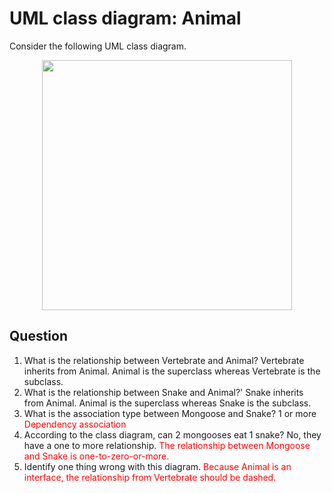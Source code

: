 # UML class diagram: Animal
Consider the following UML class diagram.
<p align="center">
<img src="cd.png"  height="400" />
</p>

## Question
1. What is the relationship between Vertebrate and Animal?
Vertebrate inherits from Animal. Animal is the superclass whereas Vertebrate is the subclass.
2. What is the relationship between Snake and Animal?'
Snake inherits from Animal. Animal is the superclass whereas Snake is the subclass.
3. What is the association type between Mongoose and Snake?
1 or more
<span style="color:red">Dependency association</span>
4. According to the class diagram, can 2 mongooses eat 1 snake?
No, they have a one to more relationship.
<span style="color:red">The relationship between Mongoose and Snake is one-to-zero-or-more.</span>
5. Identify one thing wrong with this diagram.
<span style="color:red">Because Animal is an interface, the relationship from Vertebrate should be dashed.</span>
